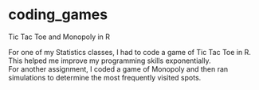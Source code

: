 # coding_games
Tic Tac Toe and Monopoly in R

For one of my Statistics classes, I had to code a game of Tic Tac Toe in R. This helped me improve my programming skills exponentially.  
For another assignment, I coded a game of Monopoly and then ran simulations to determine the most frequently visited spots.  
